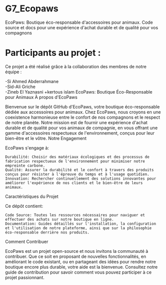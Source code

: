 # G7_Ecopaws
EcoPaws: Boutique éco-responsable d'accessoires pour animaux. Code source et docs pour une expérience d'achat durable et de qualité pour vos compagnons

# Participants au projet :
Ce projet a été réalisé grâce à la collaboration des membres de notre équipe :

-Si Ahmed Abderrahmane  
-Sid-Ali Griche  
-Zineb El Yaznasni
+kertous islam
EcoPaws: Boutique Éco-Responsable pour Animaux
À propos d'EcoPaws

Bienvenue sur le dépôt GitHub d'EcoPaws, votre boutique éco-responsable dédiée aux accessoires pour animaux. Chez EcoPaws, nous croyons en une coexistence harmonieuse entre le confort de nos compagnons et le respect de notre planète. Notre mission est de fournir une expérience d'achat durable et de qualité pour vos animaux de compagnie, en vous offrant une gamme d'accessoires respectueux de l'environnement, conçus pour leur bien-être et le vôtre.
Notre Engagement

EcoPaws s'engage à:

    Durabilité: Choisir des matériaux écologiques et des processus de fabrication respectueux de l'environnement pour minimiser notre empreinte carbone.
    Qualité: Assurer la durabilité et le confort à travers des produits conçus pour résister à l'épreuve du temps et à l'usage quotidien.
    Innovation: Rechercher continuellement des solutions innovantes pour améliorer l'expérience de nos clients et le bien-être de leurs animaux.

Caractéristiques du Projet

Ce dépôt contient:

    Code Source: Toutes les ressources nécessaires pour naviguer et effectuer des achats sur notre boutique en ligne.
    Documentation: Guides détaillés sur l'installation, la configuration et l'utilisation de notre plateforme, ainsi que sur la philosophie éco-responsable derrière nos produits.

Comment Contribuer

EcoPaws est un projet open-source et nous invitons la communauté à contribuer. Que ce soit en proposant de nouvelles fonctionnalités, en améliorant le code existant, ou en partageant des idées pour rendre notre boutique encore plus durable, votre aide est la bienvenue. Consultez notre guide de contribution pour savoir comment vous pouvez participer à ce projet passionnant.
